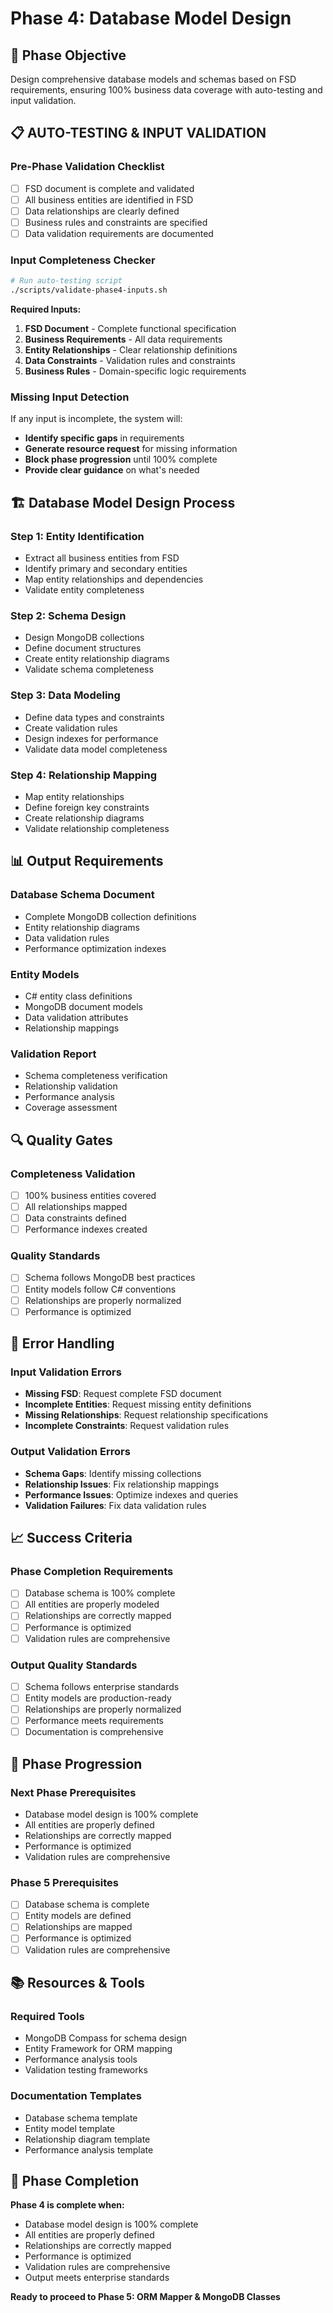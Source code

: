 # Phase 4: Database Model Design

## 🎯 **Phase Objective**
Design comprehensive database models and schemas based on FSD requirements, ensuring 100% business data coverage with auto-testing and input validation.

## 📋 **AUTO-TESTING & INPUT VALIDATION**

### **Pre-Phase Validation Checklist**
- [ ] FSD document is complete and validated
- [ ] All business entities are identified in FSD
- [ ] Data relationships are clearly defined
- [ ] Business rules and constraints are specified
- [ ] Data validation requirements are documented

### **Input Completeness Checker**
```bash
# Run auto-testing script
./scripts/validate-phase4-inputs.sh
```

**Required Inputs:**
1. **FSD Document** - Complete functional specification
2. **Business Requirements** - All data requirements
3. **Entity Relationships** - Clear relationship definitions
4. **Data Constraints** - Validation rules and constraints
5. **Business Rules** - Domain-specific logic requirements

### **Missing Input Detection**
If any input is incomplete, the system will:
- **Identify specific gaps** in requirements
- **Generate resource request** for missing information
- **Block phase progression** until 100% complete
- **Provide clear guidance** on what's needed

## 🏗️ **Database Model Design Process**

### **Step 1: Entity Identification**
- Extract all business entities from FSD
- Identify primary and secondary entities
- Map entity relationships and dependencies
- Validate entity completeness

### **Step 2: Schema Design**
- Design MongoDB collections
- Define document structures
- Create entity relationship diagrams
- Validate schema completeness

### **Step 3: Data Modeling**
- Define data types and constraints
- Create validation rules
- Design indexes for performance
- Validate data model completeness

### **Step 4: Relationship Mapping**
- Map entity relationships
- Define foreign key constraints
- Create relationship diagrams
- Validate relationship completeness

## 📊 **Output Requirements**

### **Database Schema Document**
- Complete MongoDB collection definitions
- Entity relationship diagrams
- Data validation rules
- Performance optimization indexes

### **Entity Models**
- C# entity class definitions
- MongoDB document models
- Data validation attributes
- Relationship mappings

### **Validation Report**
- Schema completeness verification
- Relationship validation
- Performance analysis
- Coverage assessment

## 🔍 **Quality Gates**

### **Completeness Validation**
- [ ] 100% business entities covered
- [ ] All relationships mapped
- [ ] Data constraints defined
- [ ] Performance indexes created

### **Quality Standards**
- [ ] Schema follows MongoDB best practices
- [ ] Entity models follow C# conventions
- [ ] Relationships are properly normalized
- [ ] Performance is optimized

## 🚨 **Error Handling**

### **Input Validation Errors**
- **Missing FSD**: Request complete FSD document
- **Incomplete Entities**: Request missing entity definitions
- **Missing Relationships**: Request relationship specifications
- **Incomplete Constraints**: Request validation rules

### **Output Validation Errors**
- **Schema Gaps**: Identify missing collections
- **Relationship Issues**: Fix relationship mappings
- **Performance Issues**: Optimize indexes and queries
- **Validation Failures**: Fix data validation rules

## 📈 **Success Criteria**

### **Phase Completion Requirements**
- [ ] Database schema is 100% complete
- [ ] All entities are properly modeled
- [ ] Relationships are correctly mapped
- [ ] Performance is optimized
- [ ] Validation rules are comprehensive

### **Output Quality Standards**
- [ ] Schema follows enterprise standards
- [ ] Entity models are production-ready
- [ ] Relationships are properly normalized
- [ ] Performance meets requirements
- [ ] Documentation is comprehensive

## 🔄 **Phase Progression**

### **Next Phase Prerequisites**
- Database model design is 100% complete
- All entities are properly defined
- Relationships are correctly mapped
- Performance is optimized
- Validation rules are comprehensive

### **Phase 5 Prerequisites**
- [ ] Database schema is complete
- [ ] Entity models are defined
- [ ] Relationships are mapped
- [ ] Performance is optimized
- [ ] Validation rules are comprehensive

## 📚 **Resources & Tools**

### **Required Tools**
- MongoDB Compass for schema design
- Entity Framework for ORM mapping
- Performance analysis tools
- Validation testing frameworks

### **Documentation Templates**
- Database schema template
- Entity model template
- Relationship diagram template
- Performance analysis template

## 🎯 **Phase Completion**

**Phase 4 is complete when:**
- Database model design is 100% complete
- All entities are properly defined
- Relationships are correctly mapped
- Performance is optimized
- Validation rules are comprehensive
- Output meets enterprise standards

**Ready to proceed to Phase 5: ORM Mapper & MongoDB Classes**
